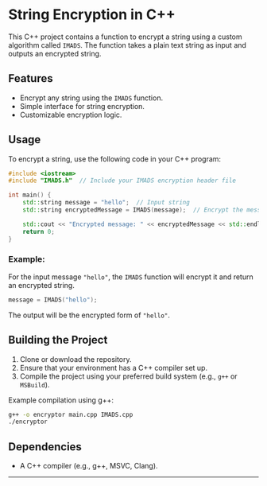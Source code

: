 

# String Encryption in C++

This C++ project contains a function to encrypt a string using a custom algorithm called `IMADS`. The function takes a plain text string as input and outputs an encrypted string.

## Features

- Encrypt any string using the `IMADS` function.
- Simple interface for string encryption.
- Customizable encryption logic.

## Usage

To encrypt a string, use the following code in your C++ program:

```cpp
#include <iostream>
#include "IMADS.h"  // Include your IMADS encryption header file

int main() {
    std::string message = "hello";  // Input string
    std::string encryptedMessage = IMADS(message);  // Encrypt the message

    std::cout << "Encrypted message: " << encryptedMessage << std::endl;
    return 0;
}
```

### Example:

For the input message `"hello"`, the `IMADS` function will encrypt it and return an encrypted string.

```cpp
message = IMADS("hello");
```

The output will be the encrypted form of `"hello"`.

## Building the Project

1. Clone or download the repository.
2. Ensure that your environment has a C++ compiler set up.
3. Compile the project using your preferred build system (e.g., `g++` or `MSBuild`).

Example compilation using g++:

```bash
g++ -o encryptor main.cpp IMADS.cpp
./encryptor
```

## Dependencies

- A C++ compiler (e.g., g++, MSVC, Clang).

---


